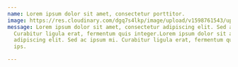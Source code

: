 ```yaml
---
name: Lorem ipsum dolor sit amet, consectetur porttitor.
image: https://res.cloudinary.com/dgq7s4lkp/image/upload/v1598761543/uploads_dev/placeholder_fww9hi.png
message: Lorem ipsum dolor sit amet, consectetur adipiscing elit. Sed ac ipsum mi.
  Curabitur ligula erat, fermentum quis integer.Lorem ipsum dolor sit amet, consectetur
  adipiscing elit. Sed ac ipsum mi. Curabitur ligula erat, fermentum quis integer.Lorem
  ips.

---
```

